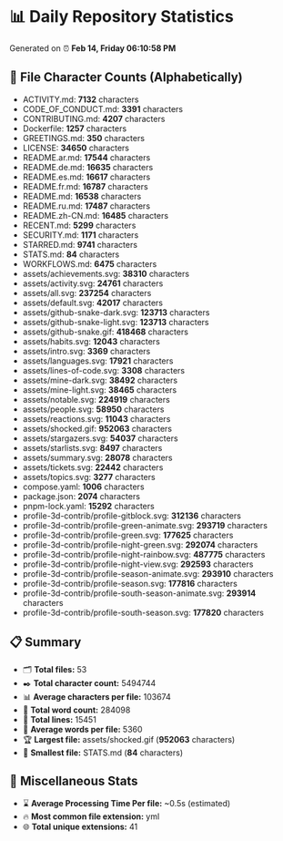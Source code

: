 # 📊 Daily Repository Statistics
Generated on ⏰ **Feb 14, Friday 06:10:58 PM**

## 📂 File Character Counts (Alphabetically)
- ACTIVITY.md: **7132** characters
- CODE_OF_CONDUCT.md: **3391** characters
- CONTRIBUTING.md: **4207** characters
- Dockerfile: **1257** characters
- GREETINGS.md: **350** characters
- LICENSE: **34650** characters
- README.ar.md: **17544** characters
- README.de.md: **16635** characters
- README.es.md: **16617** characters
- README.fr.md: **16787** characters
- README.md: **16538** characters
- README.ru.md: **17487** characters
- README.zh-CN.md: **16485** characters
- RECENT.md: **5299** characters
- SECURITY.md: **1171** characters
- STARRED.md: **9741** characters
- STATS.md: **84** characters
- WORKFLOWS.md: **6475** characters
- assets/achievements.svg: **38310** characters
- assets/activity.svg: **24761** characters
- assets/all.svg: **237254** characters
- assets/default.svg: **42017** characters
- assets/github-snake-dark.svg: **123713** characters
- assets/github-snake-light.svg: **123713** characters
- assets/github-snake.gif: **418468** characters
- assets/habits.svg: **12043** characters
- assets/intro.svg: **3369** characters
- assets/languages.svg: **17921** characters
- assets/lines-of-code.svg: **3308** characters
- assets/mine-dark.svg: **38492** characters
- assets/mine-light.svg: **38465** characters
- assets/notable.svg: **224919** characters
- assets/people.svg: **58950** characters
- assets/reactions.svg: **11043** characters
- assets/shocked.gif: **952063** characters
- assets/stargazers.svg: **54037** characters
- assets/starlists.svg: **8497** characters
- assets/summary.svg: **28078** characters
- assets/tickets.svg: **22442** characters
- assets/topics.svg: **3277** characters
- compose.yaml: **1006** characters
- package.json: **2074** characters
- pnpm-lock.yaml: **15292** characters
- profile-3d-contrib/profile-gitblock.svg: **312136** characters
- profile-3d-contrib/profile-green-animate.svg: **293719** characters
- profile-3d-contrib/profile-green.svg: **177625** characters
- profile-3d-contrib/profile-night-green.svg: **292074** characters
- profile-3d-contrib/profile-night-rainbow.svg: **487775** characters
- profile-3d-contrib/profile-night-view.svg: **292593** characters
- profile-3d-contrib/profile-season-animate.svg: **293910** characters
- profile-3d-contrib/profile-season.svg: **177816** characters
- profile-3d-contrib/profile-south-season-animate.svg: **293914** characters
- profile-3d-contrib/profile-south-season.svg: **177820** characters

## 📋 Summary
- 🗂️ **Total files:** 53
- ✒️ **Total character count:** 5494744
- 📊 **Average characters per file:** 103674
- 📝 **Total word count:** 284098
- 🧾 **Total lines:** 15451
- 📐 **Average words per file:** 5360
- 🏆 **Largest file:** assets/shocked.gif (**952063** characters)
- 🥉 **Smallest file:** STATS.md (**84** characters)

## 🌟 Miscellaneous Stats
- ⌛ **Average Processing Time Per file:** ~0.5s (estimated)
- 🔥 **Most common file extension:** yml
- 🌐 **Total unique extensions:** 41
